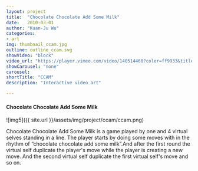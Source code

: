 ```yaml
---
layout: project
title:  "Chocolate Chocolate Add Some Milk"
date:   2010-03-01
author: "Kuan-Ju Wu"
categories:
- art
img: thumbnail_ccam.jpg
outline: outline_ccam.svg
showVideo: "block"
video_url: "https://player.vimeo.com/video/140514460?color=ff9933&title=0&byline=0&portrait=0"
showCarousel: "none"
carousel:
shortTitle: "CCAM"
description: "Interactive video art"

---
```

#### Chocolate Chocolate Add Some Milk ####

![img5]({{ site.url }}/assets/img/project/ccam/ccam.png)

Chocolate Chocolate Add Some Milk is a game played by one and 4 virtual selves standing in a line. The player starts by doing some moves with in the rhythm of “chocolate chocolate add some milk”.And after the first round the virtual self duplicate the player's move while the  player is creating a new move. And the second virtual self duplicate the first virtual self's move and so on.

